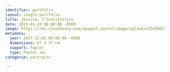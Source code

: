 ```yaml
---
identifier: portfolio
layout: single-portfolio
title: Jessica, l’institutrice
date: 2019-01-10 00:00:00 -0500
image: https://res.cloudinary.com/npaquet-pastel/image/upload/v1545065359/Version-2-2.jpg
metadata:
  year: 2017-12-01 00:00:00 -0500
  dimensions: 27 X 37 cm
  support: Papier
  type: Pastel sec
categorie: portraits

---
```

